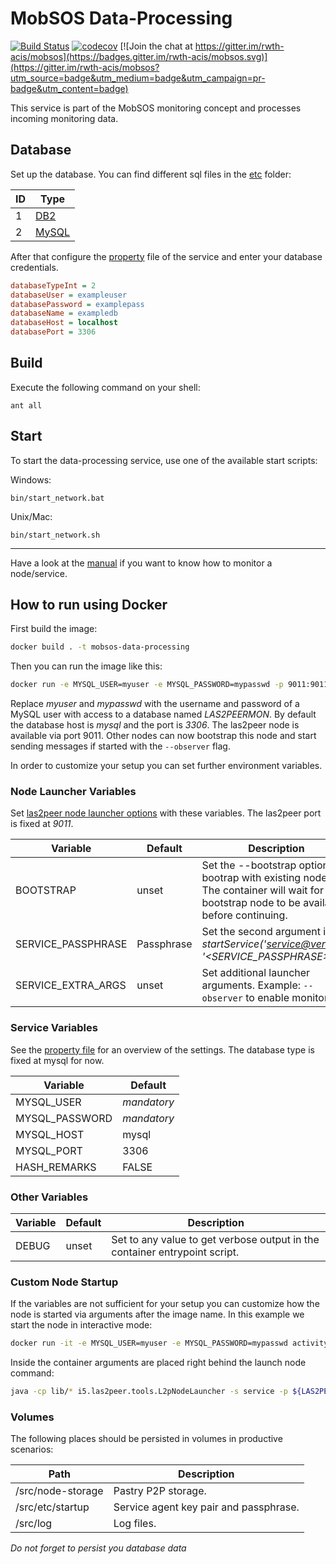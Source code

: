 MobSOS Data-Processing
===========================================
[![Build Status](https://travis-ci.org/rwth-acis/mobsos-data-processing.svg?branch=master)](https://travis-ci.org/rwth-acis/mobsos-data-processing) [![codecov](https://codecov.io/gh/rwth-acis/mobsos-data-processing/branch/master/graph/badge.svg)](https://codecov.io/gh/rwth-acis/mobsos-data-processing) [![Join the chat at https://gitter.im/rwth-acis/mobsos](https://badges.gitter.im/rwth-acis/mobsos.svg)](https://gitter.im/rwth-acis/mobsos?utm_source=badge&utm_medium=badge&utm_campaign=pr-badge&utm_content=badge)

This service is part of the MobSOS monitoring concept and processes incoming monitoring data. 

Database
--------
Set up the database. You can find different sql files in the [etc](etc) folder:

| ID  | Type |
| ------------- | ------------- |
| 1  | [DB2](etc/create_database_DB2.sql)  |
| 2  | [MySQL](etc/create_database_MySQL.sql)  |

After that configure the [property](etc/i5.las2peer.services.mobsos.dataProcessing.MonitoringDataProcessingService.properties) file of the service and enter your database credentials.

```INI
databaseTypeInt = 2
databaseUser = exampleuser
databasePassword = examplepass
databaseName = exampledb
databaseHost = localhost
databasePort = 3306
```


Build
--------
Execute the following command on your shell:

```shell
ant all 
```

Start
--------

To start the data-processing service, use one of the available start scripts:

Windows:

```shell
bin/start_network.bat
```

Unix/Mac:
```shell
bin/start_network.sh
```

--------
Have a look at the [manual](../../wiki/Manual) if you want to know how to monitor a node/service.

How to run using Docker
-------------------

First build the image:
```bash
docker build . -t mobsos-data-processing
```

Then you can run the image like this:

```bash
docker run -e MYSQL_USER=myuser -e MYSQL_PASSWORD=mypasswd -p 9011:9011 mobsos-data-processing
```

Replace *myuser* and *mypasswd* with the username and password of a MySQL user with access to a database named *LAS2PEERMON*.
By default the database host is *mysql* and the port is *3306*.
The las2peer node is available via port 9011.
Other nodes can now bootstrap this node and start sending messages if started with the ```--observer``` flag.

In order to customize your setup you can set further environment variables.

### Node Launcher Variables

Set [las2peer node launcher options](https://github.com/rwth-acis/las2peer-Template-Project/wiki/L2pNodeLauncher-Commands#at-start-up) with these variables.
The las2peer port is fixed at *9011*.

| Variable | Default | Description |
|----------|---------|-------------|
| BOOTSTRAP | unset | Set the --bootstrap option to bootrap with existing nodes. The container will wait for any bootstrap node to be available before continuing. |
| SERVICE_PASSPHRASE | Passphrase | Set the second argument in *startService('<service@version>', '<SERVICE_PASSPHRASE>')*. |
| SERVICE_EXTRA_ARGS | unset | Set additional launcher arguments. Example: ```--observer``` to enable monitoring. |

### Service Variables

See the [property file](etc/i5.las2peer.services.mobsos.dataProcessing.MonitoringDataProcessingService.properties) for an overview of the settings.
The database type is fixed at mysql for now.

| Variable | Default |
|----------|---------|
| MYSQL_USER | *mandatory* |
| MYSQL_PASSWORD | *mandatory* |
| MYSQL_HOST | mysql |
| MYSQL_PORT | 3306 |
| HASH_REMARKS | FALSE |


### Other Variables

| Variable | Default | Description |
|----------|---------|-------------|
| DEBUG  | unset | Set to any value to get verbose output in the container entrypoint script. |

### Custom Node Startup

If the variables are not sufficient for your setup you can customize how the node is started via arguments after the image name.
In this example we start the node in interactive mode:
```bash
docker run -it -e MYSQL_USER=myuser -e MYSQL_PASSWORD=mypasswd activity-tracker startService\(\'de.rwth.dbis.acis.activitytracker.service.ActivityTrackerService@0.6.0\', \'Passphrase\'\) startWebConnector interactive
```
Inside the container arguments are placed right behind the launch node command:
```bash
java -cp lib/* i5.las2peer.tools.L2pNodeLauncher -s service -p ${LAS2PEER_PORT} <your args>
```

### Volumes

The following places should be persisted in volumes in productive scenarios:

| Path | Description |
|------|-------------|
| /src/node-storage | Pastry P2P storage. |
| /src/etc/startup | Service agent key pair and passphrase. |
| /src/log | Log files. |

*Do not forget to persist you database data*